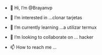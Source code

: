 - 👋 Hi, I’m @Brayanvp
- 👀 I’m interested in ...clonar tarjetas 
- 🌱 I’m currently learning ...a utilizar termux 
- 💞️ I’m looking to collaborate on ... hacker 

- 📫 How to reach me ...

<!---
Brayanvp/Brayanvp is a ✨ special ✨ repository because its `README.md` (this file) appears on your GitHub profile.
You can click the Preview link to take a look at your changes.
--->
